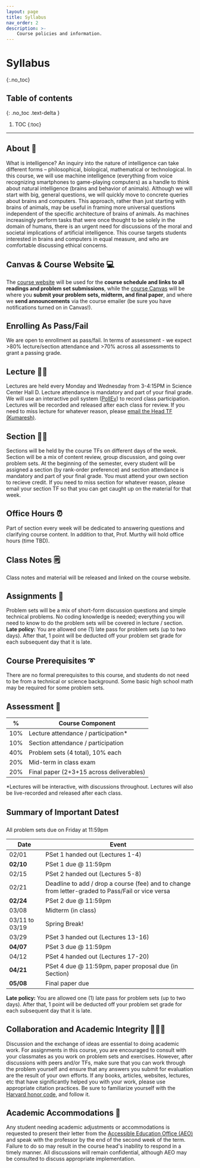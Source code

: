 ```yaml
---
layout: page
title: Syllabus
nav_order: 2
description: >-
    Course policies and information.
---
```


# Syllabus
{:.no_toc}

## Table of contents
{: .no_toc .text-delta }

1. TOC
{:toc}

---

## About 🧠
What is intelligence? An inquiry into the nature of intelligence can take different forms – philosophical, biological, mathematical or technological. In this course, we will use machine intelligence (everything from voice recognizing smartphones to game-playing computers) as a handle to think about natural intelligence (brains and behavior of animals). Although we will start with big, general questions, we will quickly move to concrete queries about brains and computers. This approach, rather than just starting with brains of animals, may be useful in framing more universal questions independent of the specific architecture of brains of animals. As machines increasingly perform tasks that were once thought to be solely in the domain of humans, there is an urgent need for discussions of the moral and societal implications of artificial intelligence. This course targets students interested in brains and computers in equal measure, and who are comfortable discussing ethical concerns.

## Canvas & Course Website  💻
The [course website](https://gened1125.github.io/spring2023) will be used for the **course schedule and links to all readings and problem set submissions**, while the [course Canvas](https://canvas.harvard.edu/courses/115291/) will be where you **submit your problem sets, midterm, and final paper**, and where we **send announcements** via the course emailer (be sure you have notifications turned on in Canvas!).

## Enrolling As Pass/Fail
We are open to enrollment as pass/fail. In terms of assessment - we expect >80% lecture/section attendance and >70% across all assessments to grant a passing grade.

## Lecture  👨‍🏫
Lectures are held every Monday and Wednesday from 3-4:15PM in Science Center Hall D. Lecture attendance is mandatory and part of your final grade. We will use an interactive poll system ([PollEv](https://pollev.com/gened1125)) to record class participation. Lectures will be recorded and released after each class for review. If you need to miss lecture for whatever reason, please [email the Head TF (Kumaresh)](https://mail.google.com/mail/?view=cm&source=mailto&to=kumaresh_krishnan@g.harvard.edu).

## Section  👩‍🏫
Sections will be held by the course TFs on different days of the week. Section will be a mix of content review, group discussion, and going over problem sets. At the beginning of the semester, every student will be assigned a section (by rank-order preference) and section attendance is mandatory and part of your final grade. You must attend your own section to recieve credit. If you need to miss section for whatever reason, please email your section TF so that you can get caught up on the material for that week.

## Office Hours  ⏰
Part of section every week will be dedicated to answering questions and clarifying course content. In addition to that, Prof. Murthy will hold office hours (time TBD).

## Class Notes 🗒️
Class notes and material will be released and linked on the course website.

## Assignments 📝
Problem sets will be a mix of short-form discussion questions and simple technical problems. No coding knowledge is needed; everything you will need to know to do the problem sets will be covered in lecture / section. **Late policy:** You are allowed one (1) late pass for problem sets (up to two days). After that, 1 point will be deducted off your problem set grade for each subsequent day that it is late.

## Course Prerequisites ➰
There are no formal prerequisites to this course, and students do not need to be from a technical or science background. Some basic high school math may be required for some problem sets.

## Assessment 💯

|  %  | Course Component                        |
|-----|-----------------------------------------|
| 10% | Lecture attendance / participation*     |
| 10% | Section attendance / participation      |
| 40% | Problem sets (4 total), 10% each        |
| 20% | Mid-term in class exam                  |
| 20% | Final paper (2+3+15 across deliverables)|

*Lectures will be interactive, with discussions throughout. Lectures will also be live-recorded and released after each class.

## Summary of Important Dates❗
All problem sets due on Friday at 11:59pm

| Date           | Event                                                                                             |
|----------------|---------------------------------------------------------------------------------------------------|
| 02/01          | PSet 1 handed out (Lectures 1-4)                                                                  |
| **02/10**      | PSet 1 due @ 11:59pm                                                                              |
| 02/15          | PSet 2 handed out (Lectures 5-8)                                                                  |
| 02/21          | Deadline to add / drop a course (fee) and to change from letter-graded to Pass/Fail or vice versa |
| **02/24**      | PSet 2 due @ 11:59pm                                                                              |
| 03/08          | Midterm (in class)                                                                                |
| 03/11 to 03/19 | Spring Break!                                                                                     |
| 03/29          | PSet 3 handed out (Lectures 13-16)                                                                |
| **04/07**      | PSet 3 due @ 11:59pm                                                                              |
| 04/12          | PSet 4 handed out (Lectures 17-20)                                                                |
| **04/21**      | PSet 4 due @ 11:59pm, paper proposal due (in Section)                                             |
| **05/08**      | Final paper due                                                                                   |

 **Late policy:** You are allowed one (1) late pass for problem sets (up to two days). After that, 1 point will be deducted off your problem set grade for each subsequent day that it is late.

## Collaboration and Academic Integrity 👨🏻‍💻
Discussion and the exchange of ideas are essential to doing academic work. For assignments in this course, you are encouraged to consult with your classmates as you work on problem sets and exercises. However, after discussions with peers and/or TFs, make sure that you can work through the problem yourself and ensure that any answers you submit for evaluation are the result of your own efforts. If any books, articles, websites, lectures, etc that have significantly helped you with your work, please use appropriate citation practices. Be sure to familiarize yourself with the [Harvard honor code](https://honor.fas.harvard.edu/honor-code), and follow it.

## Academic Accommodations 🤝
Any student needing academic adjustments or accommodations is requested to present their letter from the [Accessible Education Office (AEO)](https://aeo.fas.harvard.edu/) and speak with the professor by the end of the second week of the term. Failure to do so may result in the course head's inability to respond in a timely manner.  All discussions will remain confidential, although AEO may be consulted to discuss appropriate implementation.


